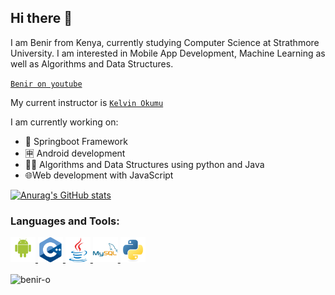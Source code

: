 ## Hi there 👋

I am Benir from Kenya, currently studying Computer Science at Strathmore University. I am interested in Mobile App Development, Machine Learning as well as Algorithms and Data Structures.<br>

<a href="http://www.youtube.com/@Nircode"> `Benir on youtube`</a> <br>

My current instructor is 
<a href="https://github.com/kelvinokumu">`Kelvin Okumu`</a>




I am currently working on:
- 🌱 Springboot Framework
- 🈸️ Android development
- 👨‍💻 Algorithms and Data Structures using python and Java
- 🌐Web development with JavaScript



[![Anurag's GitHub stats](https://github-readme-stats.vercel.app/api?username=benir-o)](https://github.com/anuraghazra/github-readme-stats)

<h3 align="left">Languages and Tools:</h3>
<p align="left"> <a href="https://developer.android.com" target="_blank" rel="noreferrer"> <img src="https://raw.githubusercontent.com/devicons/devicon/master/icons/android/android-original-wordmark.svg" alt="android" width="40" height="40"/> </a> <a href="https://www.w3schools.com/cpp/" target="_blank" rel="noreferrer"> <img src="https://raw.githubusercontent.com/devicons/devicon/master/icons/cplusplus/cplusplus-original.svg" alt="cplusplus" width="40" height="40"/> </a> <a href="https://www.java.com" target="_blank" rel="noreferrer"> <img src="https://raw.githubusercontent.com/devicons/devicon/master/icons/java/java-original.svg" alt="java" width="40" height="40"/> </a> <a href="https://www.mysql.com/" target="_blank" rel="noreferrer"> <img src="https://raw.githubusercontent.com/devicons/devicon/master/icons/mysql/mysql-original-wordmark.svg" alt="mysql" width="40" height="40"/> </a> <a href="https://www.python.org" target="_blank" rel="noreferrer"> <img src="https://raw.githubusercontent.com/devicons/devicon/master/icons/python/python-original.svg" alt="python" width="40" height="40"/> </a> </p>

<p><img align="center" src="https://github-readme-stats.vercel.app/api/top-langs?username=benir-o&show_icons=true&locale=en&layout=compact" alt="benir-o" /></p>


